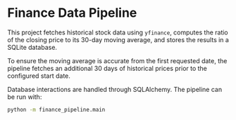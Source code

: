 # Finance Data Pipeline

This project fetches historical stock data using `yfinance`, computes the ratio of
the closing price to its 30-day moving average, and stores the results in a SQLite
database.

To ensure the moving average is accurate from the first requested date, the pipeline
fetches an additional 30 days of historical prices prior to the configured start
date.

Database interactions are handled through SQLAlchemy. The pipeline can be run with:

```bash
python -m finance_pipeline.main
```
